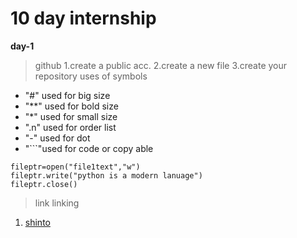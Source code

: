 # 10 day internship
**day-1**
>github
1.create a public acc.
2.create a new file
3.create your repository
>uses of symbols
- "#" used for big size
- "**" used for bold size
- "*" used for small size
- ".n" used for order list
- "-" used for dot
- "```"used for code or copy able


```
fileptr=open("file1text","w")
fileptr.write("python is a modern lanuage")
fileptr.close()
```
>link linking
1. [shinto](https://github.com/2003SHINTO)
